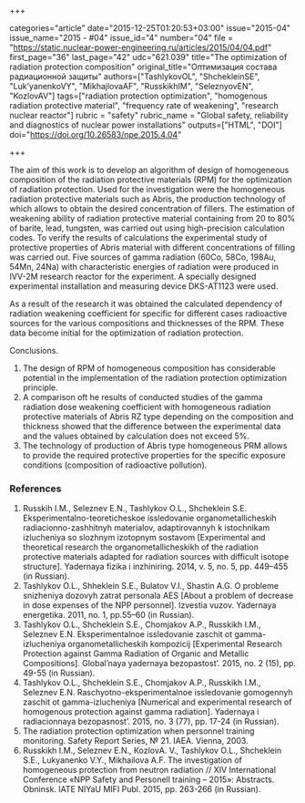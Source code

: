 +++

categories="article"
date="2015-12-25T01:20:53+03:00"
issue="2015-04"
issue_name="2015 - #04"
issue_id="4"
number="04"
file = "https://static.nuclear-power-engineering.ru/articles/2015/04/04.pdf"
first_page="36"
last_page="42"
udc="621.039"
title="The optimization of radiation protection composition"
original_title="Оптимизация состава радиационной защиты"
authors=["TashlykovOL", "ShchekleinSE", "Luk’yanenkoVY", "MikhajlovaAF", "RusskikhIM", "SeleznyovEN", "KozlovAV"]
tags=["radiation protection optimization", "homogenous radiation protective material", "frequency rate of weakening", "research nuclear reactor"]
rubric = "safety"
rubric_name = "Global safety, reliability and diagnostics of nuclear power installations"
outputs=["HTML", "DOI"]
doi="https://doi.org/10.26583/npe.2015.4.04"

+++

The aim of this work is to develop an algorithm of design of homogeneous composition of the radiation protective materials (RPM) for the optimization of radiation protection. Used for the investigation were the homogeneous radiation protective materials such as Abris, the production technology of which allows to obtain the desired concentration of fillers. The estimation of weakening ability of radiation protective material containing from 20 to 80% of barite, lead, tungsten, was carried out using high-precision calculation codes. To verify the results of calculations the experimental study of protective properties of Abris material with different concentrations of filling was carried out. Five sources of gamma radiation (60Co, 58Co, 198Au, 54Mn, 24Na) with characteristic energies of radiation were produced in IVV-2M research reactor for the experiment. A specially designed experimental installation and measuring device DKS-AT1123 were used.

As a result of the research it was obtained the calculated dependency of radiation weakening coefficient for specific for different cases radioactive sources for the various compositions and thicknesses of the RPM. These data become initial for the optimization of radiation protection.

Conclusions.
1. The design of RPM of homogeneous composition has considerable potential in the implementation of the radiation protection optimization principle.
2. A comparison oft he results of conducted studies of the gamma radiation dose weakening coefficient with homogeneous radiation protective materials of Abris RZ type depending on the composition and thickness showed that the difference between the experimental data and the values obtained by calculation does not exceed 5%.
3. The technology of production of Abris type homogeneous PRM allows to provide the required protective properties for the specific exposure conditions (composition of radioactive pollution).

### References

1. Russkih I.M., Seleznev E.N., Tashlykov O.L., Shcheklein S.E. Eksperimentalno-teoreticheskoe issledovanie organometallicheskih radiacionno-zashhitnyh materialov, adaptirovannyh k istochnikam izlucheniya so slozhnym izotopnym sostavom [Experimental and theoretical research the organometallicheskikh of the radiation protective materials adapted for radiation sources with difficult isotope structure]. Yadernaya fizika i inzhiniring. 2014, v. 5, no. 5, pp. 449–455 (in Russian).
2. Tashlykov O.L., Shheklein S.E., Bulatov V.I., Shastin A.G. O probleme snizheniya dozovyh zatrat personala AES [About a problem of decrease in dose expenses of the NPP personnel]. Izvestia vuzov. Yadernaya energetika. 2011, no. 1, pp.55–60 (in Russian).
3. Tashlykov O.L., Shcheklein S.E., Chomjakov A.P., Russkikh I.M., Seleznev E.N. Eksperimentalnoe issledovanie zaschit ot gamma-izlucheniya organometallicheskih kompozicij [Experimental Research Protection against Gamma Radiation of Organic and Metallic Compositions]. Global’naya yadernaya bezopastost’. 2015, no. 2 (15), pp. 49-55 (in Russian).
4. Tashlykov O.L., Shcheklein S.E., Chomjakov A.P., Russkikh I.M., Seleznev E.N. Raschyotno-eksperimentalnoe issledovanie gomogennyh zaschit ot gamma-izlucheniya [Numerical and experimental research of homogenous protection against gamma radiation]. Yadernaya i radiacionnaya bezopasnost’. 2015, no. 3 (77), pp. 17-24 (in Russian).
5. The radiation protection optimization when personnel training monitoring. Safety Report Series, № 21. IAEA. Vienna, 2003.
6. Russkikh I.M., Seleznev E.N., КоzlovА. V., Tashlykov O.L., Shcheklein S.E., Lukyanenko V.Y., Mikhailova A.F. The investigation of homogeneous protection from neutron radiation // XIV International Conference «NPP Safety and Personell training – 2015»: Abstracts. Оbninsk. IATE NIYaU MIFI Publ. 2015, pp. 263-266 (in Russian).